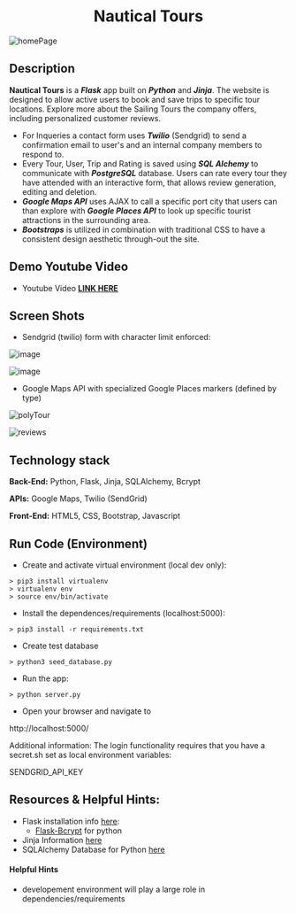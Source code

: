 <h1 align="center">Nautical Tours</h1>

![homePage](https://user-images.githubusercontent.com/112737682/225162610-5ab2d59f-6c9e-45ac-a8f8-c786f76ae8a9.jpg)

## Description
**Nautical Tours** is a ***Flask*** app built on ***Python*** and ***Jinja***. The website is designed to allow active users to book and save trips to specific tour locations. Explore more about the Sailing Tours the company offers, including personalized customer reviews. 
- For Inqueries a contact form uses ***Twilio*** (Sendgrid) to send a confirmation email to user's and an internal company members to respond to. 
- Every Tour, User, Trip and Rating is saved using ***SQL Alchemy*** to communicate with ***PostgreSQL*** database. Users can rate every tour they have attended with an interactive form, that allows review generation, editing and deletion. 
- ***Google Maps API*** uses AJAX to call a specific port city that users can than explore with ***Google Places API*** to look up specific tourist attractions in the surrounding area. 
- ***Bootstraps*** is utilized in combination with traditional CSS to have a consistent design aesthetic through-out the site.

## Demo Youtube Video
- Youtube Video **[LINK HERE](https://youtu.be/-PKyqMkmOHw)**

## Screen Shots
- Sendgrid (twilio) form with character limit enforced:

![image](https://user-images.githubusercontent.com/112737682/220435463-ef5e1079-a937-46cf-a6c5-e657cb83c128.png)

![image](https://user-images.githubusercontent.com/112737682/221693842-5dc611fe-0515-472e-b462-92e39d30ab8a.png)

- Google Maps API with specialized Google Places markers (defined by type)

![polyTour](https://user-images.githubusercontent.com/112737682/225162285-e1a95918-0e96-4cb4-a8bd-639be245eae0.jpg)

![reviews](https://user-images.githubusercontent.com/112737682/225162356-451dd1d2-7264-4dc2-81f0-bc7da6680985.jpg)

## Technology stack
**Back-End:** Python, Flask, Jinja, SQLAlchemy, Bcrypt

**APIs:** Google Maps, Twilio (SendGrid)

**Front-End:** HTML5, CSS, Bootstrap, Javascript

## Run Code (Environment)

- Create and activate virtual environment (local dev only):
 ```
> pip3 install virtualenv
> virtualenv env
> source env/bin/activate
```

- Install the dependences/requirements (localhost:5000):
```
> pip3 install -r requirements.txt
```


- Create test database
```
> python3 seed_database.py
```

- Run the app:
```
> python server.py
```

- Open your browser and navigate to

http://localhost:5000/

Additional information: The login functionality requires that you have a secret.sh set as local environment variables:

SENDGRID_API_KEY

## Resources & Helpful Hints: 
- Flask installation info [here](https://flask.palletsprojects.com/en/2.3.x/):
    - [Flask-Bcrypt](https://flask-bcrypt.readthedocs.io/en/1.0.1/) for python
- Jinja Information [here](https://jinja.palletsprojects.com/en/3.1.x/)
- SQLAlchemy Database for Python [here](https://www.sqlalchemy.org/)




#### Helpful Hints
- developement environment will play a large role in dependencies/requirements
